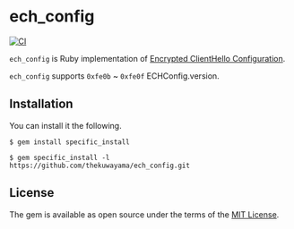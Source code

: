 # ech_config

[![CI](https://github.com/thekuwayama/ech_config/workflows/CI/badge.svg)](https://github.com/thekuwayama/ech_config/actions?workflow=CI)

`ech_config` is Ruby implementation of [Encrypted ClientHello Configuration](https://datatracker.ietf.org/doc/draft-ietf-tls-esni/).

`ech_config` supports `0xfe0b` ~ `0xfe0f` ECHConfig.version.


## Installation

You can install it the following.

```sh-session
$ gem install specific_install

$ gem specific_install -l https://github.com/thekuwayama/ech_config.git
```


## License

The gem is available as open source under the terms of the [MIT License](http://opensource.org/licenses/MIT).
